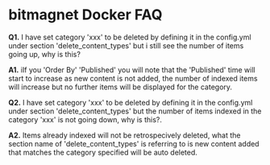 # **bitmagnet Docker FAQ**

**Q1.** I have set category 'xxx' to be deleted by defining it in the config.yml under section 'delete_content_types' but i still see the number of items going up, why is this?

**A1.** iIf you 'Order By' 'Published' you will note that the 'Published' time will start to increase as new content is not added, the number of indexed items will increase but no further items will be displayed for the category.

**Q2.** I have set category 'xxx' to be deleted by defining it in the config.yml under section 'delete_content_types' but the number of items indexed in the category 'xxx' is not going down, why is this?.

**A2.** Items already indexed will not be retrospecively deleted, what the section name of 'delete_content_types' is referring to is new content added that matches the category specified will be auto deleted.
